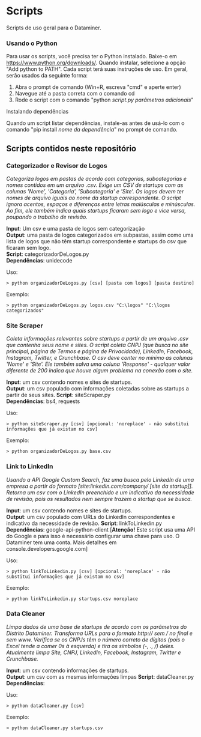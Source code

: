 # Scripts

Scripts de uso geral para o Dataminer. 

### Usando o Python

Para usar os scripts, você precisa ter o Python instalado. Baixe-o em https://www.python.org/downloads/. Quando instalar, selecione a opção "Add python to PATH". Cada script terá suas instruções de uso. Em geral, serão usados da seguinte forma:
1. Abra o prompt de comando (Win+R, escreva "cmd" e aperte enter)
2. Navegue até a pasta correta com o comando cd
3. Rode o script com o comando "python *script.py* *parâmetros adicionais*"

Instalando dependências

Quando um script listar dependências, instale-as antes de usá-lo com o comando "pip install *nome da dependência*" no prompt de comando.

## Scripts contidos neste repositório
### Categorizador e Revisor de Logos
*Categoriza logos em pastas de acordo com categorias, subcategorias e nomes contidos em um arquivo .csv. Exige um CSV de startups com as colunas 'Nome', 'Categoria', 'Subcategoria' e 'Site'. Os logos devem ter nomes de arquivo iguais ao nome da startup correspondente. O script ignora acentos, espaços e diferenças entre letras maiúsculas e minúsculas. Ao fim, ele também indica quais startups ficaram sem logo e vice versa, poupando o trabalho de revisão.*

**Input**: Um csv e uma pasta de logos sem categorização  
**Output**: uma pasta de logos categorizados em subpastas, assim como uma lista de logos que não têm startup correspondente e startups do csv que ficaram sem logo.  
**Script**: categorizadorDeLogos.py  
**Dependências**: unidecode  

Uso:

    > python organizadorDeLogos.py [csv] [pasta com logos] [pasta destino]

Exemplo:

    > python organizadorDeLogos.py logos.csv "C:\logos" "C:\logos categorizados"

### Site Scraper
*Coleta informações relevantes sobre startups a partir de um arquivo .csv que contenha seus nome e sites. O script coleta CNPJ (que busca no site principal, página de Termos e página de Privacidade), LinkedIn, Facebook, Instagram, Twitter, e Crunchbase. O csv deve conter no mínimo as colunas 'Nome' e 'Site'. Ele também salva uma coluna 'Response' - qualquer valor diferente de 200 indica que houve algum problema na conexão com o site.*

**Input**: um csv contendo nomes e sites de startups.  
**Output**: um csv populado com informações coletadas sobre as startups a partir de seus sites.
**Script**: siteScraper.py  
**Dependências**: bs4, requests  

Uso:

    > python siteScraper.py [csv] [opcional: 'noreplace' - não substitui informações que já existam no csv]

Exemplo:

    > python organizadorDeLogos.py base.csv

### Link to LinkedIn
*Usando a API Google Custom Search, faz uma busca pelo LinkedIn de uma empresa a partir do formato [site:linkedin.com/company/ [site da startup]]. Retorna um csv com o LinkedIn preenchido e um indicativo da necessidade de revisão, pois os resultados nem sempre trazem a startup que se busca.*

**Input**: um csv contendo nomes e sites de startups.  
**Output**: um csv populado com URLs do LinkedIn correspondentes e indicativo da necessidade de revisão.
**Script**: linkToLinkedin.py
**Dependências**: google-api-python-client [**Atenção!** Este script usa uma API do Google e para isso é necessário configurar uma chave para uso. O Dataminer tem uma conta. Mais detalhes em console.developers.google.com]

Uso:

    > python linkToLinkedin.py [csv] [opcional: 'noreplace' - não substitui informações que já existam no csv]

Exemplo:

    > python linkToLinkedin.py startups.csv noreplace

### Data Cleaner
*Limpa dados de uma base de startups de acordo com os parâmetros do Distrito Dataminer.*
*Transforma URLs para o formato http:// sem / no final e sem www. Verifica se os CNPJs têm o número correto de dígitos (pois o Excel tende a comer 0s à esquerda) e tira os símbolos (-, ., /) deles.*
*Atualmente limpa Site, CNPJ, LinkedIn, Facebook, Instagram, Twitter e Crunchbase.*

**Input**: um csv contendo informações de startups.  
**Output**: um csv com as mesmas informações limpas
**Script**: dataCleaner.py
**Dependências**: 

Uso:

    > python dataCleaner.py [csv]

Exemplo:

    > python dataCleaner.py startups.csv 